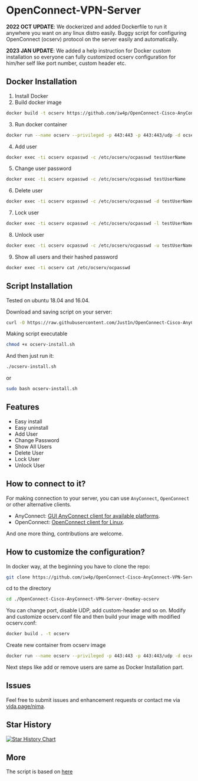 # OpenConnect-VPN-Server
**2022 OCT UPDATE**: We dockerized and added Dockerfile to run it anywhere you want on any linux distro easily.
Buggy script for configuring OpenConnect (ocserv) protocol on the server easily and automatically.

**2023 JAN UPDATE**: We added a help instruction for Docker custom installation so everyone can fully customized ocserv configuration for him/her self like port number, custom header etc.

## Docker Installation
1. Install Docker
2. Build docker image
```bash
docker build -t ocserv https://github.com/iw4p/OpenConnect-Cisco-AnyConnect-VPN-Server-OneKey-ocserv.git
```

3. Run docker container
```bash
docker run --name ocserv --privileged -p 443:443 -p 443:443/udp -d ocserv
```

4. Add user
```bash
docker exec -ti ocserv ocpasswd -c /etc/ocserv/ocpasswd testUserName
```

5. Change user password
```bash
docker exec -ti ocserv ocpasswd -c /etc/ocserv/ocpasswd testUserName
```

6. Delete user
```bash
docker exec -ti ocserv ocpasswd -c /etc/ocserv/ocpasswd -d testUserName
```

7. Lock user
```bash
docker exec -ti ocserv ocpasswd -c /etc/ocserv/ocpasswd -l testUserName
```

8. Unlock user
```bash
docker exec -ti ocserv ocpasswd -c /etc/ocserv/ocpasswd -u testUserName
```

9. Show all users and their hashed password
```bash
docker exec -ti ocserv cat /etc/ocserv/ocpasswd
```

## Script Installation
Tested on ubuntu 18.04 and 16.04.

Download and saving script on your server:
```bash
curl -O https://raw.githubusercontent.com/Just1n/OpenConnect-Cisco-AnyConnect-VPN-Server-OneKey-ocserv/master/ocserv-install.sh
```

Making script executable
```bash
chmod +x ocserv-install.sh
```

And then just run it:
```sh
./ocserv-install.sh
``` 
or
```sh
sudo bash ocserv-install.sh
``` 


## Features
- Easy install
- Easy uninstall
- Add User
- Change Password
- Show All Users
- Delete User
- Lock User
- Unlock User

## How to connect to it?
For making connection to your server, you can use `AnyConnect`, `OpenConnect` or other alternative clients.

- AnyConnect: [GUI AnyConnect client for available platforms](https://it.umn.edu/vpn-downloads-guides).
- OpenConnect: [OpenConnect client for Linux](https://computingforgeeks.com/how-to-connect-to-vpn-server-with-openconnect-ssl-vpn-client-on-linux/).

And one more thing, contributions are welcome.

## How to customize the configuration?
In docker way, at the beginning you have to clone the repo:
```sh
git clone https://github.com/iw4p/OpenConnect-Cisco-AnyConnect-VPN-Server-OneKey-ocserv.git
```

cd to the directory
```sh
cd ./OpenConnect-Cisco-AnyConnect-VPN-Server-OneKey-ocserv
```
You can change port, disable UDP, add custom-header and so on.
Modify and customize ocserv.conf file and then build your image with modified ocserv.conf:
```sh
docker build . -t ocserv
```

Create new container from ocserv image
```sh
docker run --name ocserv --privileged -p 443:443 -p 443:443/udp -d ocserv
```

Next steps like add or remove users are same as Docker Installation part.


## Issues
Feel free to submit issues and enhancement requests or contact me via [vida.page/nima](https://vida.page/nima).

## Star History

[![Star History Chart](https://api.star-history.com/svg?repos=iw4p/OpenConnect-Cisco-AnyConnect-VPN-Server-OneKey-ocserv&type=Date)](https://star-history.com/#iw4p/OpenConnect-Cisco-AnyConnect-VPN-Server-OneKey-ocserv&Date)


## More
The script is based on [here](https://ocserv.gitlab.io/www/recipes-ocserv-configuration-basic.html)
